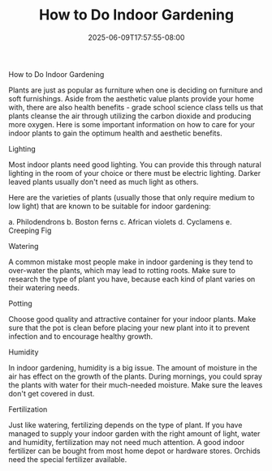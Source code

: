 ﻿---
title: "How to Do Indoor Gardening"
date: 2025-06-09T17:57:55-08:00
description: "Gardening Tips for Web Success"
featured_image: "/images/Gardening.jpg"
tags: ["Gardening"]
---

How to Do Indoor Gardening

Plants are just as popular as furniture when one is deciding on furniture and soft furnishings.
Aside from the aesthetic value plants provide your home with, there are also health benefits - grade school science class tells us that plants cleanse the air through utilizing the carbon dioxide and producing more oxygen. Here is some important information on how to care for your indoor plants to gain the optimum health and aesthetic benefits. 

Lighting

Most indoor plants need good lighting. You can provide this through natural lighting in the room of your choice or there must be electric lighting. Darker leaved plants usually don't need as much light as others.

Here are the varieties of plants (usually those that only require medium to low light) that are known to be suitable for indoor gardening:

a. Philodendrons
b. Boston ferns
c. African violets
d. Cyclamens
e. Creeping Fig

Watering

A common mistake most people make in indoor gardening is they tend to over-water the plants, which may lead to rotting roots.  Make sure to research the type of plant you have, because each kind of plant varies on their watering needs.

Potting

Choose good quality and attractive container for your indoor plants. Make sure that the pot is clean before placing your new plant into it to prevent infection and to encourage healthy growth. 

Humidity

In indoor gardening, humidity is a big issue.  The amount of moisture in the air has effect on the growth of the plants. During mornings, you could spray the plants with water for their much-needed moisture. Make sure the leaves don't get covered in dust.

Fertilization

Just like watering, fertilizing depends on the type of plant.  If you have managed to supply your indoor garden with the right amount of light, water and humidity, fertilization may not need much attention. A good indoor fertilizer can be bought from most home depot or hardware stores. Orchids need the special fertilizer available.


